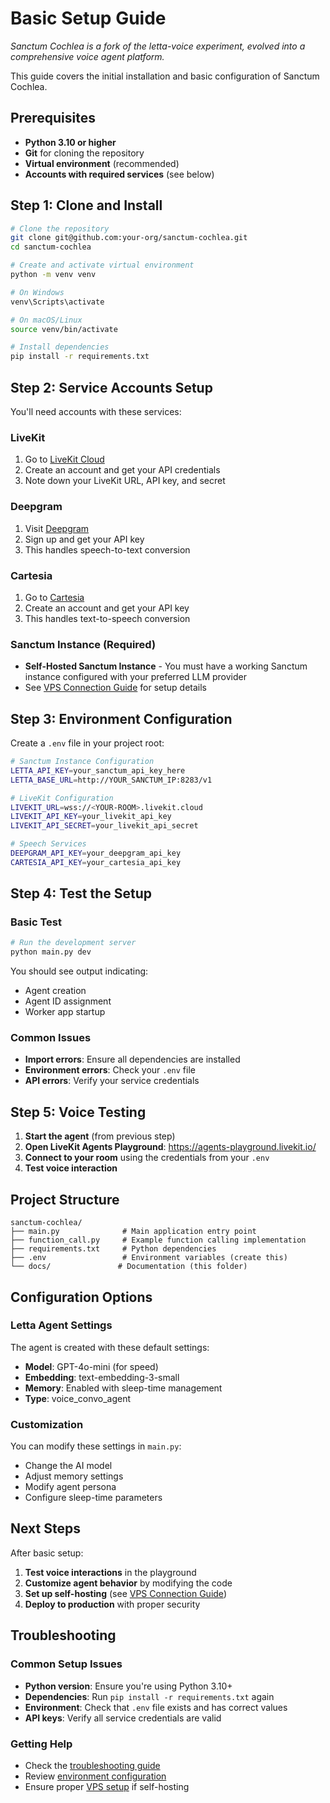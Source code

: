 # Basic Setup Guide

*Sanctum Cochlea is a fork of the letta-voice experiment, evolved into a comprehensive voice agent platform.*

This guide covers the initial installation and basic configuration of Sanctum Cochlea.

## Prerequisites

- **Python 3.10 or higher**
- **Git** for cloning the repository
- **Virtual environment** (recommended)
- **Accounts with required services** (see below)

## Step 1: Clone and Install

```bash
# Clone the repository
git clone git@github.com:your-org/sanctum-cochlea.git
cd sanctum-cochlea

# Create and activate virtual environment
python -m venv venv

# On Windows
venv\Scripts\activate

# On macOS/Linux
source venv/bin/activate

# Install dependencies
pip install -r requirements.txt
```

## Step 2: Service Accounts Setup

You'll need accounts with these services:

### LiveKit
1. Go to [LiveKit Cloud](https://livekit.io/)
2. Create an account and get your API credentials
3. Note down your LiveKit URL, API key, and secret

### Deepgram
1. Visit [Deepgram](https://deepgram.com/)
2. Sign up and get your API key
3. This handles speech-to-text conversion

### Cartesia
1. Go to [Cartesia](https://cartesia.ai/)
2. Create an account and get your API key
3. This handles text-to-speech conversion

### Sanctum Instance (Required)
- **Self-Hosted Sanctum Instance** - You must have a working Sanctum instance configured with your preferred LLM provider
- See [VPS Connection Guide](vps-connection.md) for setup details

## Step 3: Environment Configuration

Create a `.env` file in your project root:

```bash
# Sanctum Instance Configuration
LETTA_API_KEY=your_sanctum_api_key_here
LETTA_BASE_URL=http://YOUR_SANCTUM_IP:8283/v1

# LiveKit Configuration
LIVEKIT_URL=wss://<YOUR-ROOM>.livekit.cloud
LIVEKIT_API_KEY=your_livekit_api_key
LIVEKIT_API_SECRET=your_livekit_api_secret

# Speech Services
DEEPGRAM_API_KEY=your_deepgram_api_key
CARTESIA_API_KEY=your_cartesia_api_key
```

## Step 4: Test the Setup

### Basic Test
```bash
# Run the development server
python main.py dev
```

You should see output indicating:
- Agent creation
- Agent ID assignment
- Worker app startup

### Common Issues
- **Import errors**: Ensure all dependencies are installed
- **Environment errors**: Check your `.env` file
- **API errors**: Verify your service credentials

## Step 5: Voice Testing

1. **Start the agent** (from previous step)
2. **Open LiveKit Agents Playground**: https://agents-playground.livekit.io/
3. **Connect to your room** using the credentials from your `.env`
4. **Test voice interaction**

## Project Structure

```
sanctum-cochlea/
├── main.py              # Main application entry point
├── function_call.py     # Example function calling implementation
├── requirements.txt     # Python dependencies
├── .env                 # Environment variables (create this)
└── docs/               # Documentation (this folder)
```

## Configuration Options

### Letta Agent Settings
The agent is created with these default settings:
- **Model**: GPT-4o-mini (for speed)
- **Embedding**: text-embedding-3-small
- **Memory**: Enabled with sleep-time management
- **Type**: voice_convo_agent

### Customization
You can modify these settings in `main.py`:
- Change the AI model
- Adjust memory settings
- Modify agent persona
- Configure sleep-time parameters

## Next Steps

After basic setup:
1. **Test voice interactions** in the playground
2. **Customize agent behavior** by modifying the code
3. **Set up self-hosting** (see [VPS Connection Guide](vps-connection.md))
4. **Deploy to production** with proper security

## Troubleshooting

### Common Setup Issues
- **Python version**: Ensure you're using Python 3.10+
- **Dependencies**: Run `pip install -r requirements.txt` again
- **Environment**: Check that `.env` file exists and has correct values
- **API keys**: Verify all service credentials are valid

### Getting Help
- Check the [troubleshooting guide](troubleshooting.md)
- Review [environment configuration](environment.md)
- Ensure proper [VPS setup](vps-connection.md) if self-hosting 